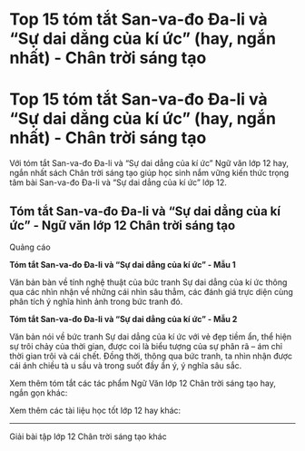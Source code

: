 # Top 15 tóm tắt San-va-đo Đa-li và “Sự dai dẳng của kí ức” (hay, ngắn nhất) - Chân trời sáng tạo

# Top 15 tóm tắt San-va-đo Đa-li và “Sự dai dẳng của kí ức” (hay, ngắn nhất) - Chân trời sáng tạo

Với tóm tắt San-va-đo Đa-li và “Sự dai dẳng của kí ức” Ngữ văn lớp 12 hay, ngắn nhất sách Chân trời sáng tạo giúp học sinh nắm vững kiến thức trọng tâm bài San-va-đo Đa-li và “Sự dai dẳng của kí ức” lớp 12.

## Tóm tắt San-va-đo Đa-li và “Sự dai dẳng của kí ức” - Ngữ văn lớp 12 Chân trời sáng tạo

Quảng cáo

**Tóm tắt San-va-đo Đa-li và “Sự dai dẳng của kí ức” - Mẫu 1**

Văn bản bàn về tính nghệ thuật của bức tranh Sự dai dẳng của kí ức thông qua các nhìn nhận về những cái nhìn sâu thẳm, các đánh giá trực diện cùng phân tích ý nghĩa hình ảnh trong bức tranh đó.

**Tóm tắt San-va-đo Đa-li và “Sự dai dẳng của kí ức” - Mẫu 2**

Văn bản nói về bức tranh Sự dai dẳng của kí ức với vẻ đẹp tiềm ẩn, thể hiện sự trôi chảy của thời gian, được coi là biểu tượng của sự phân rã – ám chỉ thời gian trôi và cái chết. Đồng thời, thông qua bức tranh, ta nhìn nhận được cái ánh chiều tà u sầu và trong suốt đầy ẩn ý, ý nghĩa sâu sắc.

Xem thêm tóm tắt các tác phẩm Ngữ Văn lớp 12 Chân trời sáng tạo hay, ngắn gọn khác:

Xem thêm các tài liệu học tốt lớp 12 hay khác:

* * *

Giải bài tập lớp 12 Chân trời sáng tạo khác
